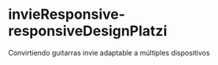 # invieResponsive-responsiveDesignPlatzi
Convirtiendo guitarras invie adaptable a múltiples dispositivos
